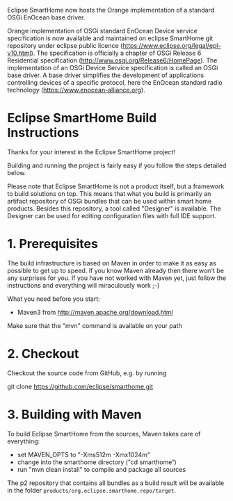 Eclipse SmartHome now hosts the Orange implementation of a standard OSGi EnOcean base driver.

Orange implementation of OSGi standard EnOcean Device service specification is now available and maintained on eclipse SmartHome git repository under eclipse public licence (https://www.eclipse.org/legal/epl-v10.html). The specification is officially a chapter of OSGi Release 6 Residential specification (http://www.osgi.org/Release6/HomePage). The implementation of an OSGi Device Service specification is called an OSGi base driver. A base driver simplifies the development of applications controlling devices of a specific protocol, here the EnOcean standard radio technology (https://www.enocean-alliance.org).


# Eclipse SmartHome Build Instructions

Thanks for your interest in the Eclipse SmartHome project!

Building and running the project is fairly easy if you follow the steps
detailed below.

Please note that Eclipse SmartHome is not a product itself, but a framework to build solutions on top.
This means that what you build is primarily an artifact repository of OSGi bundles that can be used
within smart home products. Besides this repository, a tool called "Designer" is available. The
Designer can be used for editing configuration files with full IDE support.

1\. Prerequisites
=================

The build infrastructure is based on Maven in order to make it
as easy as possible to get up to speed. If you know Maven already then
there won't be any surprises for you. If you have not worked with Maven
yet, just follow the instructions and everything will miraculously work ;-)

What you need before you start:
- Maven3 from http://maven.apache.org/download.html

Make sure that the "mvn" command is available on your path

2\. Checkout
============

Checkout the source code from GitHub, e.g. by running

git clone https://github.com/eclipse/smarthome.git

3\. Building with Maven
=======================

To build Eclipse SmartHome from the sources, Maven takes care of everything:
- set MAVEN_OPTS to "-Xms512m -Xmx1024m"
- change into the smarthome directory ("cd smarthome“)
- run "mvn clean install" to compile and package all sources

The p2 repository that contains all bundles as a build result will be available in the folder 
`products/org.eclipse.smarthome.repo/target`.
